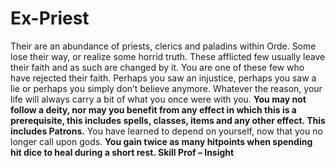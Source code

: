 Ex-Priest
=========

Their are an abundance of priests, clerics and paladins within Orde. Some lose their way, or realize some horrid truth. These afflicted few usually leave their faith and as such are changed by it.  You are one of these few who have rejected their faith. Perhaps you saw an injustice, perhaps you saw a lie or perhaps you simply don’t believe anymore. Whatever the reason, your life will always carry a bit of what you once were with you.  **You may not follow a deity, nor may you benefit from any effect in which this is a prerequisite, this includes spells, classes, items and any other effect. This includes Patrons.** You have learned to depend on yourself, now that you no longer call upon gods. **You gain twice as many hitpoints when spending hit dice to heal during a short rest.  Skill Prof – Insight**
